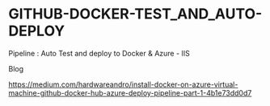 # GITHUB-DOCKER-TEST_AND_AUTO-DEPLOY
Pipeline : Auto Test and deploy to Docker & Azure - IIS

Blog

https://medium.com/hardwareandro/install-docker-on-azure-virtual-machine-github-docker-hub-azure-deploy-pipeline-part-1-4b1e73dd0d7
